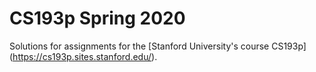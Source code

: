 # CS193p Spring 2020

Solutions for assignments for the [Stanford University's course CS193p] (https://cs193p.sites.stanford.edu/). 

